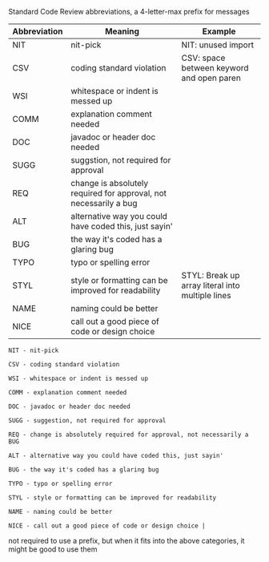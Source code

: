 Standard Code Review abbreviations, a 4-letter-max prefix for messages

| Abbreviation | Meaning | Example |
|--------------|---------|---------|
| NIT | nit-pick | NIT: unused import |
| CSV | coding standard violation | CSV: space between keyword and open paren|
| WSI | whitespace or indent is messed up | |
| COMM | explanation comment needed | |
| DOC | javadoc or header doc needed | |
| SUGG | suggstion, not required for approval ||
| REQ | change is absolutely required for approval, not necessarily a bug ||
| ALT | alternative way you could have coded this, just sayin' ||
| BUG | the way it's coded has a glaring bug ||
| TYPO |typo or spelling error ||
| STYL | style or formatting can be improved for readability | STYL: Break up array literal into multiple lines |
| NAME | naming could be better ||
| NICE | call out a good piece of code or design choice ||


```
NIT - nit-pick

CSV - coding standard violation

WSI - whitespace or indent is messed up

COMM - explanation comment needed

DOC - javadoc or header doc needed

SUGG - suggestion, not required for approval

REQ - change is absolutely required for approval, not necessarily a BUG

ALT - alternative way you could have coded this, just sayin'

BUG - the way it's coded has a glaring bug

TYPO - typo or spelling error

STYL - style or formatting can be improved for readability

NAME - naming could be better

NICE - call out a good piece of code or design choice |

```


not required to use a prefix, but when it fits into the above categories, it might be good to use them 
